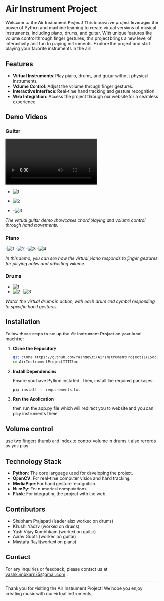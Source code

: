 # Air Instrument Project

Welcome to the Air Instrument Project! This innovative project leverages the power of Python and machine learning to create virtual versions of musical instruments, including piano, drums, and guitar. With unique features like volume control through finger gestures, this project brings a new level of interactivity and fun to playing instruments. Explore the project and start playing your favorite instruments in the air!

## Features

- **Virtual Instruments**: Play piano, drums, and guitar without physical instruments.
- **Volume Control**: Adjust the volume through finger gestures.
- **Interactive Interface**: Real-time hand tracking and gesture recognition.
- **Web Integration**: Access the project through our website for a seamless experience.

## Demo Videos
### Guitar

![Guitar Demo](https://github.com/Yashdev35/AirInstrumentProjectIITISoc/blob/main/demos/Guitar_demo.mp4)

- ![1](https://github.com/Yashdev35/AirInstrumentProjectIITISoc/blob/main/demos/guitarss.png)

- ![2](https://github.com/Yashdev35/AirInstrumentProjectIITISoc/blob/main/demos/guitarssv.png)
  
- -![3](https://github.com/Yashdev35/AirInstrumentProjectIITISoc/blob/main/demos/pianoDemo3.jpg)


*The virtual guitar demo showcases chord playing and volume control through hand movements.*

### Piano

-![1](https://github.com/Yashdev35/AirInstrumentProjectIITISoc/blob/main/demos/pianoDemo.jpg)
-![2](https://github.com/Yashdev35/AirInstrumentProjectIITISoc/blob/main/demos/pianoDemo2.jpg)
-![3](https://github.com/Yashdev35/AirInstrumentProjectIITISoc/blob/main/demos/pianoDemo3.jpg)
-![4](https://github.com/Yashdev35/AirInstrumentProjectIITISoc/blob/main/demos/piano1.jpg)

*In this demo, you can see how the virtual piano responds to finger gestures for playing notes and adjusting volume.*

### Drums

- ![1](https://github.com/Yashdev35/AirInstrumentProjectIITISoc/blob/main/demos/drum.jpg)
- ![2](https://github.com/Yashdev35/AirInstrumentProjectIITISoc/blob/main/demos/drum2.jpg)
-![3](https://github.com/Yashdev35/AirInstrumentProjectIITISoc/blob/main/demos/pianoDemo3.jpg)

*Watch the virtual drums in action, with each drum and cymbal responding to specific hand gestures.*

## Installation

Follow these steps to set up the Air Instrument Project on your local machine:

1. **Clone the Repository**

    ```bash
    git clone https://github.com/Yashdev35/AirInstrumentProjectIITISoc.git
    cd AirInstrumentProjectIITISoc
    ```

2. **Install Dependencies**

    Ensure you have Python installed. Then, install the required packages:

    ```bash
    pip install -r requirements.txt
    ```

3. **Run the Application**

    then run the app.py file which will redirect you to website and you can play instruments there

## Volume control
use two fingers thumb and index to control volume
in drums it also records as you play


## Technology Stack

- **Python**: The core language used for developing the project.
- **OpenCV**: For real-time computer vision and hand tracking.
- **MediaPipe**: For hand gesture recognition.
- **NumPy**: For numerical computations.
- **Flask**: For integrating the project with the web.

## Contributors

- Shubham Prajapati (leader also worked on drums)
- Khushi Yadav (worked on drums)
- Yash Vijay Kumbhkarn (worked on guitar)
- Aarav Gupta (worked on guitar)
- Mustafa Rayli(worked on piano)

## Contact

For any inquiries or feedback, please contact us at yashkumbkarn85@gmail.com .

---

Thank you for visiting the Air Instrument Project! We hope you enjoy creating music with our virtual instruments.
